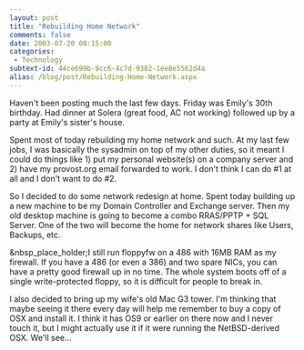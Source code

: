 ```yaml
---
layout: post
title: "Rebuilding Home Network"
comments: false
date: 2003-07-20 00:15:00
categories:
 - Technology
subtext-id: 44ce699b-9cc6-4c7d-9382-1ee8e5562d4a
alias: /blog/post/Rebuilding-Home-Network.aspx
---
```



Haven't been posting much the last few days. Friday was Emily's 30th birthday. Had dinner at Solera (great food, AC not working) followed up by a party at Emily's sister's house.

Spent most of today rebuilding my home network and such. At my last few jobs, I was basically the sysadmin on top of my other duties, so it meant I could do things like 1) put my personal website(s) on a company server and 2) have my provost.org email forwarded to work. I don't think I can do #1 at all and I don't want to do #2.

So I decided to do some network redesign at home. Spent today building up a new machine to be my Domain Controller and Exchange server. Then my old desktop machine is going to become a combo RRAS/PPTP + SQL Server. One of the two will become the home for network shares like Users, Backups, etc.

&nbsp_place_holder;I still run floppyfw on a 486 with 16MB RAM as my firewall. If you have a 486 (or even a 386) and two spare NICs, you can have a pretty good firewall up in no time. The whole system boots off of a single write-protected floppy, so it is difficult for people to break in.

I also decided to bring up my wife's old Mac G3 tower. I'm thinking that maybe seeing it there every day will help me remember to buy a copy of OSX and install it. I think it has OS9 or earlier on there now and I never touch it, but I might actually use it if it were running the NetBSD-derived OSX. We'll see...
